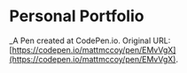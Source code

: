 # Personal Portfolio
 _A Pen created at CodePen.io. Original URL: [https://codepen.io/mattmccoy/pen/EMvVgX](https://codepen.io/mattmccoy/pen/EMvVgX).

 